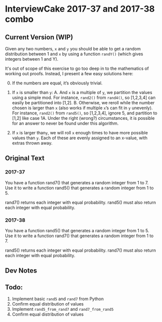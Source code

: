 # InterviewCake 2017-37 and 2017-38 combo

## Current Version (WIP)
Given any two numbers, `x` and `y` you should be able to get a random distribution between 1 and `x` by using a function `randY()` (which gives integers between 1 and Y). 

It's out of scope of this exercise to go too deep in to the mathematics of working out proofs. Instead, I present a few easy solutions here:

0. If the numbers are equal, it’s obviously trivial. 

1. If `x` is smaller than `y`:
    A. And `x` is a multiple of `y`, we partition the values using a simple mod. For instance, `rand2()` from `rand4()`, so [1,2,3,4] can easily be partitioned into [1,2].
    B. Otherwise, we reroll while the number chosen is larger than `x` (also works if multiple `x`’s can fit in `y` unevenly). For instance, `rand2()` from `rand5()`, so [1,2,3,4], ignore 5, and partition to [1,2] like case 1A. Under the right (wrong?) circumstances, it is possible for an answer to never be found under this algorithm.

2. If `x` is larger than`y`, we will roll `x` enough times to have more possible values than `y`. Each of these are evenly assigned to an x-value, with extras thrown away. 



## Original Text

### 2017-37
You have a function rand7() that generates a random integer from 1 to 7. Use it to write a function rand5() that generates a random integer from 1 to 5.

rand7() returns each integer with equal probability. rand5() must also return each integer with equal probability.

### 2017-38
You have a function rand5() that generates a random integer from 1 to 5. Use it to write a function rand7() that generates a random integer from 1 to 7.

rand5() returns each integer with equal probability. rand7() must also return each integer with equal probability.

## Dev Notes

## Todo:
1. Implement basic `rand5` and `rand7` from Python
1. Confirm equal distribution of values
1. Implement `rand5_from_rand7` and `rand7_from_rand5`
1. Confirm equal distribution of values


